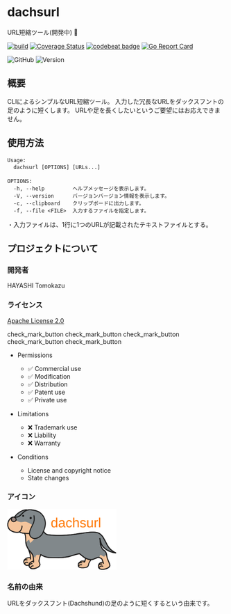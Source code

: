 # dachsurl
URL短縮ツール(開発中) :pleading_face:

<!-- https://www.apache.org/licenses/LICENSE-2.0 -->

[![build](https://github.com/practiceT/dachsurl/actions/workflows/build.yml/badge.svg)](https://github.com/practiceT/dachsurl/actions/workflows/build.yml)
[![Coverage Status](https://coveralls.io/repos/github/practiceT/dachsurl/badge.svg)](https://coveralls.io/github/practiceT/dachsurl)
[![codebeat badge](https://codebeat.co/badges/518faef1-bda5-47e1-9083-0414106885b8)](https://codebeat.co/projects/github-com-practicet-dachsurl-main)
[![Go Report Card](https://goreportcard.com/badge/github.com/practiceT/dachsurl)](https://goreportcard.com/report/github.com/practiceT/dachsurl)

![GitHub](https://img.shields.io/github/license/practiceT/dachsurl?style=plastic)
![Version](https://img.shields.io/badge/Version-0.1.2-informational)

## 概要
CLIによるシンプルなURL短縮ツール。
入力した冗長なURLをダックスフントの足のように短くします。
URLや足を長くしたいというご要望にはお応えできません。

## 使用方法
```
Usage:
  dachsurl [OPTIONS] [URLs...]

OPTIONS:
  -h, --help         ヘルプメッセージを表示します。
  -V, --version      バージョンバージョン情報を表示します。
  -c, --clipboard    クリップボードに出力します。
  -f, --file <FILE>  入力するファイルを指定します。
```
・入力ファイルは、1行に1つのURLが記載されたテキストファイルとする。

## プロジェクトについて

### 開発者
HAYASHI Tomokazu

### ライセンス
[Apache License 2.0](http://www.apache.org/licenses/LICENSE-2.0)

check_mark_button
check_mark_button
check_mark_button
check_mark_button
check_mark_button

- Permissions
  - ✅ Commercial use
  - ✅ Modification
  - ✅ Distribution
  - ✅ Patent use
  - ✅ Private use

- Limitations
  - ❌ Trademark use
  - ❌ Liability
  - ❌ Warranty

- Conditions
  - License and copyright notice
  - State changes

### アイコン
<!-- ![Icon](docs/images/dachsurl.svg) -->
<img src="docs/images/dachsurl.svg" width="50%">

### 名前の由来
URLをダックスフント(Dachshund)の足のように短くするという由来です。
